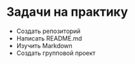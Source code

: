  # Задачи на практику

-  Создать репозиторий
-  Написать README.md
-  Изучить Markdown
-  Создать групповой проект
